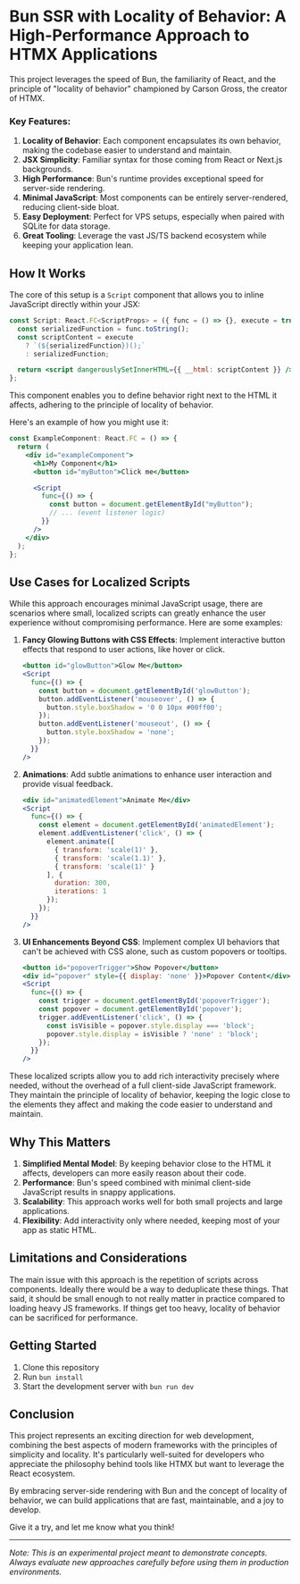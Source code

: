 # Bun SSR with Locality of Behavior: A High-Performance Approach to HTMX Applications

This project leverages the speed of Bun, the familiarity of React, and the principle of "locality of behavior" championed by Carson Gross, the creator of HTMX.

### Key Features:

1. **Locality of Behavior**: Each component encapsulates its own behavior, making the codebase easier to understand and maintain.
2. **JSX Simplicity**: Familiar syntax for those coming from React or Next.js backgrounds.
3. **High Performance**: Bun's runtime provides exceptional speed for server-side rendering.
4. **Minimal JavaScript**: Most components can be entirely server-rendered, reducing client-side bloat.
5. **Easy Deployment**: Perfect for VPS setups, especially when paired with SQLite for data storage.
6. **Great Tooling**: Leverage the vast JS/TS backend ecosystem while keeping your application lean.

## How It Works

The core of this setup is a `Script` component that allows you to inline JavaScript directly within your JSX:

```jsx
const Script: React.FC<ScriptProps> = ({ func = () => {}, execute = true }) => {
  const serializedFunction = func.toString();
  const scriptContent = execute
    ? `(${serializedFunction})();`
    : serializedFunction;

  return <script dangerouslySetInnerHTML={{ __html: scriptContent }} />;
};
```

This component enables you to define behavior right next to the HTML it affects, adhering to the principle of locality of behavior.

Here's an example of how you might use it:

```jsx
const ExampleComponent: React.FC = () => {
  return (
    <div id="exampleComponent">
      <h1>My Component</h1>
      <button id="myButton">Click me</button>

      <Script
        func={() => {
          const button = document.getElementById("myButton");
          // ... (event listener logic)
        }}
      />
    </div>
  );
};
```

## Use Cases for Localized Scripts

While this approach encourages minimal JavaScript usage, there are scenarios where small, localized scripts can greatly enhance the user experience without compromising performance. Here are some examples:

1. **Fancy Glowing Buttons with CSS Effects**:
   Implement interactive button effects that respond to user actions, like hover or click.

   ```jsx
   <button id="glowButton">Glow Me</button>
   <Script
     func={() => {
       const button = document.getElementById('glowButton');
       button.addEventListener('mouseover', () => {
         button.style.boxShadow = '0 0 10px #00ff00';
       });
       button.addEventListener('mouseout', () => {
         button.style.boxShadow = 'none';
       });
     }}
   />
   ```

2. **Animations**:
   Add subtle animations to enhance user interaction and provide visual feedback.

   ```jsx
   <div id="animatedElement">Animate Me</div>
   <Script
     func={() => {
       const element = document.getElementById('animatedElement');
       element.addEventListener('click', () => {
         element.animate([
           { transform: 'scale(1)' },
           { transform: 'scale(1.1)' },
           { transform: 'scale(1)' }
         ], {
           duration: 300,
           iterations: 1
         });
       });
     }}
   />
   ```

3. **UI Enhancements Beyond CSS**:
   Implement complex UI behaviors that can't be achieved with CSS alone, such as custom popovers or tooltips.

   ```jsx
   <button id="popoverTrigger">Show Popover</button>
   <div id="popover" style={{ display: 'none' }}>Popover Content</div>
   <Script
     func={() => {
       const trigger = document.getElementById('popoverTrigger');
       const popover = document.getElementById('popover');
       trigger.addEventListener('click', () => {
         const isVisible = popover.style.display === 'block';
         popover.style.display = isVisible ? 'none' : 'block';
       });
     }}
   />
   ```

These localized scripts allow you to add rich interactivity precisely where needed, without the overhead of a full client-side JavaScript framework. They maintain the principle of locality of behavior, keeping the logic close to the elements they affect and making the code easier to understand and maintain.

## Why This Matters

1. **Simplified Mental Model**: By keeping behavior close to the HTML it affects, developers can more easily reason about their code.
2. **Performance**: Bun's speed combined with minimal client-side JavaScript results in snappy applications.
3. **Scalability**: This approach works well for both small projects and large applications.
4. **Flexibility**: Add interactivity only where needed, keeping most of your app as static HTML.

## Limitations and Considerations

The main issue with this approach is the repetition of scripts across components. Ideally there would be a way to
deduplicate these things. That said, it should be small enough to not really matter in practice compared to loading
heavy JS frameworks. If things get too heavy, locality of behavior can be sacrificed for performance.


## Getting Started

1. Clone this repository
2. Run `bun install`
3. Start the development server with `bun run dev`

## Conclusion

This project represents an exciting direction for web development, combining the best aspects of modern frameworks with the principles of simplicity and locality. It's particularly well-suited for developers who appreciate the philosophy behind tools like HTMX but want to leverage the React ecosystem.

By embracing server-side rendering with Bun and the concept of locality of behavior, we can build applications that are fast, maintainable, and a joy to develop.

Give it a try, and let me know what you think!

---

*Note: This is an experimental project meant to demonstrate concepts. Always evaluate new approaches carefully before using them in production environments.*
